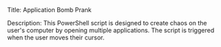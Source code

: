 Title: Application Bomb Prank

Description: This PowerShell script is designed to create chaos on the user's computer by opening multiple applications. The script is triggered when the user moves their cursor. 
